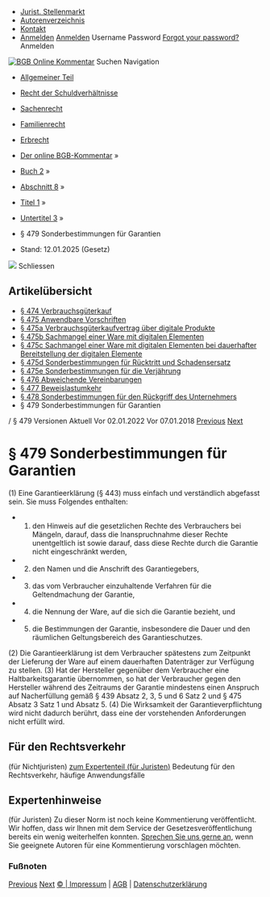   * [Jurist. Stellenmarkt](https://bgb.kommentar.de/Buch-2/Abschnitt-8/Titel-1/Untertitel-3/</job-board> "Jurist. Stellenmarkt")
  * [Autorenverzeichnis](https://bgb.kommentar.de/Buch-2/Abschnitt-8/Titel-1/Untertitel-3/</Autorenverzeichnis> "Autorenverzeichnis")
  * [Kontakt](https://bgb.kommentar.de/Buch-2/Abschnitt-8/Titel-1/Untertitel-3/</Kontakt>)
  * [Anmelden](https://bgb.kommentar.de/Buch-2/Abschnitt-8/Titel-1/Untertitel-3/<#login> "show login form") [Anmelden](https://bgb.kommentar.de/Buch-2/Abschnitt-8/Titel-1/Untertitel-3/<#> "hide login form") Username Password
[Forgot your password?](https://bgb.kommentar.de/Buch-2/Abschnitt-8/Titel-1/Untertitel-3/</user/forgotpassword>) Anmelden 


[![BGB Online Kommentar](https://bgb.kommentar.de/extension/bgb/design/bgb/images/logo.png)](https://bgb.kommentar.de/Buch-2/Abschnitt-8/Titel-1/Untertitel-3/</> "BGB Online Kommentar")
Suchen
Navigation
  * [Allgemeiner Teil](https://bgb.kommentar.de/Buch-2/Abschnitt-8/Titel-1/Untertitel-3/</Buch-1>)
  * [Recht der Schuldverhältnisse](https://bgb.kommentar.de/Buch-2/Abschnitt-8/Titel-1/Untertitel-3/</Buch-2>)
  * [Sachenrecht](https://bgb.kommentar.de/Buch-2/Abschnitt-8/Titel-1/Untertitel-3/</Buch-3>)
  * [Familienrecht](https://bgb.kommentar.de/Buch-2/Abschnitt-8/Titel-1/Untertitel-3/</Buch-4>)
  * [Erbrecht](https://bgb.kommentar.de/Buch-2/Abschnitt-8/Titel-1/Untertitel-3/</Buch-5>)


  * [Der online BGB-Kommentar](https://bgb.kommentar.de/Buch-2/Abschnitt-8/Titel-1/Untertitel-3/</>) »
  * [Buch 2](https://bgb.kommentar.de/Buch-2/Abschnitt-8/Titel-1/Untertitel-3/</Buch-2>) »
  * [Abschnitt 8](https://bgb.kommentar.de/Buch-2/Abschnitt-8/Titel-1/Untertitel-3/</Buch-2/Abschnitt-8>) »
  * [Titel 1](https://bgb.kommentar.de/Buch-2/Abschnitt-8/Titel-1/Untertitel-3/</Buch-2/Abschnitt-8/Titel-1>) »
  * [Untertitel 3](https://bgb.kommentar.de/Buch-2/Abschnitt-8/Titel-1/Untertitel-3/</Buch-2/Abschnitt-8/Titel-1/Untertitel-3>) »
  * § 479 Sonderbestimmungen für Garantien 
  * Stand: 12.01.2025 (Gesetz) 


![](https://vg01.met.vgwort.de/na/1c9909529ead4f509072c06d9081a7d5)
Schliessen 
## Artikelübersicht
  * [ § 474 Verbrauchsgüterkauf ](https://bgb.kommentar.de/Buch-2/Abschnitt-8/Titel-1/Untertitel-3/</Buch-2/Abschnitt-8/Titel-1/Untertitel-3/Verbrauchsgueterkauf>)
  * [ § 475 Anwendbare Vorschriften ](https://bgb.kommentar.de/Buch-2/Abschnitt-8/Titel-1/Untertitel-3/</Buch-2/Abschnitt-8/Titel-1/Untertitel-3/Anwendbare-Vorschriften>)
  * [ § 475a Verbrauchsgüterkaufvertrag über digitale Produkte ](https://bgb.kommentar.de/Buch-2/Abschnitt-8/Titel-1/Untertitel-3/</Buch-2/Abschnitt-8/Titel-1/Untertitel-3/Verbrauchsgueterkaufvertrag-ueber-digitale-Produkte>)
  * [ § 475b Sachmangel einer Ware mit digitalen Elementen ](https://bgb.kommentar.de/Buch-2/Abschnitt-8/Titel-1/Untertitel-3/</Buch-2/Abschnitt-8/Titel-1/Untertitel-3/Sachmangel-einer-Ware-mit-digitalen-Elementen>)
  * [ § 475c Sachmangel einer Ware mit digitalen Elementen bei dauerhafter Bereitstellung der digitalen Elemente ](https://bgb.kommentar.de/Buch-2/Abschnitt-8/Titel-1/Untertitel-3/</Buch-2/Abschnitt-8/Titel-1/Untertitel-3/Sachmangel-einer-Ware-mit-digitalen-Elementen-bei-dauerhafter-Bereitstellung-der-digitalen-Elemente>)
  * [ § 475d Sonderbestimmungen für Rücktritt und Schadensersatz ](https://bgb.kommentar.de/Buch-2/Abschnitt-8/Titel-1/Untertitel-3/</Buch-2/Abschnitt-8/Titel-1/Untertitel-3/Sonderbestimmungen-fuer-Ruecktritt-und-Schadensersatz>)
  * [ § 475e Sonderbestimmungen für die Verjährung ](https://bgb.kommentar.de/Buch-2/Abschnitt-8/Titel-1/Untertitel-3/</Buch-2/Abschnitt-8/Titel-1/Untertitel-3/Sonderbestimmungen-fuer-die-Verjaehrung>)
  * [ § 476 Abweichende Vereinbarungen ](https://bgb.kommentar.de/Buch-2/Abschnitt-8/Titel-1/Untertitel-3/</Buch-2/Abschnitt-8/Titel-1/Untertitel-3/Abweichende-Vereinbarungen>)
  * [ § 477 Beweislastumkehr ](https://bgb.kommentar.de/Buch-2/Abschnitt-8/Titel-1/Untertitel-3/</Buch-2/Abschnitt-8/Titel-1/Untertitel-3/Beweislastumkehr>)
  * [ § 478 Sonderbestimmungen für den Rückgriff des Unternehmers ](https://bgb.kommentar.de/Buch-2/Abschnitt-8/Titel-1/Untertitel-3/</Buch-2/Abschnitt-8/Titel-1/Untertitel-3/Sonderbestimmungen-fuer-den-Rueckgriff-des-Unternehmers>)
  * § 479 Sonderbestimmungen für Garantien 


/ § 479 
Versionen  Aktuell Vor 02.01.2022 Vor 07.01.2018
[Previous](https://bgb.kommentar.de/Buch-2/Abschnitt-8/Titel-1/Untertitel-3/</Buch-2/Abschnitt-8/Titel-1/Untertitel-3/Sonderbestimmungen-fuer-den-Rueckgriff-des-Unternehmers> "§ 478 Sonderbestimmungen für den Rückgriff des Unternehmers") [Next](https://bgb.kommentar.de/Buch-2/Abschnitt-8/Titel-1/Untertitel-3/</Buch-2/Abschnitt-8/Titel-1/Untertitel-4/Tausch> "§ 480 Tausch")
# § 479 Sonderbestimmungen für Garantien
(1) Eine Garantieerklärung (§ 443) muss einfach und verständlich abgefasst sein. Sie muss Folgendes enthalten: 
  * 1. den Hinweis auf die gesetzlichen Rechte des Verbrauchers bei Mängeln, darauf, dass die Inanspruchnahme dieser Rechte unentgeltlich ist sowie darauf, dass diese Rechte durch die Garantie nicht eingeschränkt werden,
  * 2. den Namen und die Anschrift des Garantiegebers,
  * 3. das vom Verbraucher einzuhaltende Verfahren für die Geltendmachung der Garantie,
  * 4. die Nennung der Ware, auf die sich die Garantie bezieht, und
  * 5. die Bestimmungen der Garantie, insbesondere die Dauer und den räumlichen Geltungsbereich des Garantieschutzes.


(2) Die Garantieerklärung ist dem Verbraucher spätestens zum Zeitpunkt der Lieferung der Ware auf einem dauerhaften Datenträger zur Verfügung zu stellen.
(3) Hat der Hersteller gegenüber dem Verbraucher eine Haltbarkeitsgarantie übernommen, so hat der Verbraucher gegen den Hersteller während des Zeitraums der Garantie mindestens einen Anspruch auf Nacherfüllung gemäß § 439 Absatz 2, 3, 5 und 6 Satz 2 und § 475 Absatz 3 Satz 1 und Absatz 5.
(4) Die Wirksamkeit der Garantieverpflichtung wird nicht dadurch berührt, dass eine der vorstehenden Anforderungen nicht erfüllt wird.
## Für den Rechtsverkehr 
(für Nichtjuristen)
[zum Expertenteil (für Juristen)](https://bgb.kommentar.de/Buch-2/Abschnitt-8/Titel-1/Untertitel-3/<#expertenhinweise>)
Bedeutung für den Rechtsverkehr, häufige Anwendungsfälle
## Expertenhinweise
(für Juristen)
Zu dieser Norm ist noch keine Kommentierung veröffentlicht. Wir hoffen, dass wir Ihnen mit dem Service der Gesetzesveröffentlichung bereits ein wenig weiterhelfen konnten. [Sprechen Sie uns gerne an](https://bgb.kommentar.de/Buch-2/Abschnitt-8/Titel-1/Untertitel-3/</Kontakt>), wenn Sie geeignete Autoren für eine Kommentierung vorschlagen möchten. 
### Fußnoten
[Previous](https://bgb.kommentar.de/Buch-2/Abschnitt-8/Titel-1/Untertitel-3/</Buch-2/Abschnitt-8/Titel-1/Untertitel-3/Sonderbestimmungen-fuer-den-Rueckgriff-des-Unternehmers> "§ 478 Sonderbestimmungen für den Rückgriff des Unternehmers") [Next](https://bgb.kommentar.de/Buch-2/Abschnitt-8/Titel-1/Untertitel-3/</Buch-2/Abschnitt-8/Titel-1/Untertitel-4/Tausch> "§ 480 Tausch")
[© | Impressum](https://bgb.kommentar.de/Buch-2/Abschnitt-8/Titel-1/Untertitel-3/</Kontakt>) | [AGB](https://bgb.kommentar.de/Buch-2/Abschnitt-8/Titel-1/Untertitel-3/</AGB>) | [Datenschutzerklärung](https://bgb.kommentar.de/Buch-2/Abschnitt-8/Titel-1/Untertitel-3/</Datenschutzerklaerung-fuer-Leser>)

